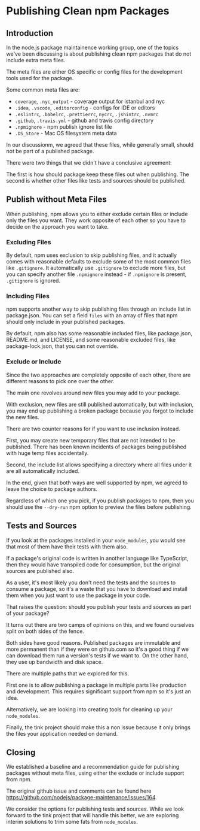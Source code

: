 # Publishing Clean npm Packages

## Introduction

In the node.js package maintainence working group, one of the topics we've been discussing is about publishing clean npm packages that do not include extra meta files.

The meta files are either OS specific or config files for the development tools used for the package.

Some common meta files are:

- `coverage`, `.nyc_output` - coverage output for istanbul and nyc
- `.idea`, `.vscode`, `.editorconfig` - configs for IDE or editors
- `.eslintrc`, `.babelrc`, `.prettierrc`, `nycrc`, `.jshintrc`, `.nvmrc`
- `.github`, `.travis.yml` - github and travis config directory
- `.npmignore` - npm publish ignore list file
- `.DS_Store` - Mac OS filesystem meta data

In our discussionm, we agreed that these files, while generally small, should not be part of a published package.

There were two things that we didn't have a conclusive agreement:

The first is how should package keep these files out when publishing.
The second is whether other files like tests and sources should be published.

## Publish without Meta Files

When publishing, npm allows you to either exclude certain files or include only the files you want. They work opposite of each other so you have to decide on the approach you want to take.

### Excluding Files

By default, npm uses exclusion to skip publishing files, and it actually comes with reasonable defaults to exclude some of the most common files like `.gitignore`. It automatically use `.gitignore` to exclude more files, but you can specify another file `.npmignore` instead - if `.npmignore` is present, `.gitignore` is ignored.

### Including Files

npm supports another way to skip publishing files through an include list in package.json. You can set a field `files` with an array of files that npm should only include in your published packages.

By default, npm also has some reasonable included files, like package.json, README.md, and LICENSE, and some reasonable excluded files, like package-lock.json, that you can not override.

### Exclude or Include

Since the two approaches are completely opposite of each other, there are different reasons to pick one over the other.

The main one revolves around new files you may add to your package.

With exclusion, new files are still published automatically, but with inclusion, you may end up publishing a broken package because you forgot to include the new files.

There are two counter reasons for if you want to use inclusion instead.

First, you may create new temporary files that are not intended to be published. There has been known incidents of packages being published with huge temp files accidentally.

Second, the include list allows specifying a directory where all files under it are all automatically included.

In the end, given that both ways are well supported by npm, we agreed to leave the choice to package authors.

Regardless of which one you pick, if you publish packages to npm, then you should use the `--dry-run` npm option to preview the files before publishing.

## Tests and Sources

If you look at the packages installed in your `node_modules`, you would see that most of them have their tests with them also.

If a package's original code is written in another language like TypeScript, then they would have transpiled code for consumption, but the original sources are published also.

As a user, it's most likely you don't need the tests and the sources to consume a package, so it's a waste that you have to download and install them when you just want to use the package in your code.

That raises the question: should you publish your tests and sources as part of your package?

It turns out there are two camps of opinions on this, and we found ourselves split on both sides of the fence.

Both sides have good reasons. Published packages are immutable and more permanent than if they were on github.com so it's a good thing if we can download them run a version's tests if we want to. On the other hand, they use up bandwidth and disk space.

There are multiple paths that we explored for this.

First one is to allow publishing a package in multiple parts like production and development. This requires significant support from npm so it's just an idea.

Alternatively, we are looking into creating tools for cleaning up your `node_modules`.

Finally, the tink project should make this a non issue because it only brings the files your application needed on demand.

## Closing

We established a baseline and a recommendation guide for publishing packages without meta files, using either the exclude or include support from npm.

The original github issue and comments can be found here https://github.com/nodejs/package-maintenance/issues/164.

We consider the options for publishing tests and sources. While we look forward to the tink project that will handle this better, we are exploring interim solutions to trim some fats from `node_modules`.
